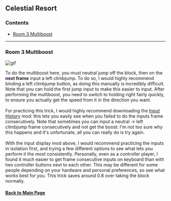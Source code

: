 ## Celestial Resort

### Contents
- [Room 3 Multiboost](#Room-3-Multiboost)

- - - -

### Room 3 Multiboost

![gif](https://github.com/Vapo41/C-Side-Guide/blob/main/images/3cmultiboostwebp.webp)

To do the multiboost here, you must neutral jump off the block, then on the **next frame** input a left climbjump. To do so, I would highly recommend binding a left climbjump button, as doing this manually is incredibly difficult. Note that you can hold the first jump input to make this easier to input. After performing the multiboost, you need to switch to holding right fairly quickly, to ensure you actually get the speed from it in the direction you want.
\
\
For practicing this trick, I would highly recommend downloading the [Input History](https://gamebanana.com/mods/34273) mod: this lets you easily see when you failed to do the inputs frame consecutively. Note that sometimes you can input a neutral -> left climbjump frame consecutively and not get the boost: I'm not too sure why this happens and it's unfortunate, all you can really do is try again.
\
\
With the input display mod above, I would recommend practicing the inputs in isolation first, and trying a few different options to see what lets you perform it the most consistently. Personally, even as a controller player, I found it much easier to get frame consecutive inputs on keyboard than with two controller buttons next to each other. This may be different for some people depending on your hardware and personal preferences, so see what works best for you. This trick saves around 0.8 over taking the block normally.

#### [Back to Main Page](https://github.com/Vapo41/C-Side-Guide)

